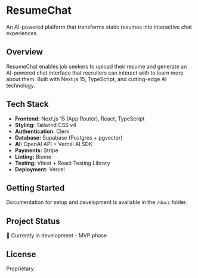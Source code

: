 # ResumeChat

An AI-powered platform that transforms static resumes into interactive chat experiences.

## Overview

ResumeChat enables job seekers to upload their resume and generate an AI-powered chat interface that recruiters can interact with to learn more about them. Built with Next.js 15, TypeScript, and cutting-edge AI technology.

## Tech Stack

- **Frontend:** Next.js 15 (App Router), React, TypeScript
- **Styling:** Tailwind CSS v4
- **Authentication:** Clerk
- **Database:** Supabase (Postgres + pgvector)
- **AI:** OpenAI API + Vercel AI SDK
- **Payments:** Stripe
- **Linting:** Biome
- **Testing:** Vitest + React Testing Library
- **Deployment:** Vercel

## Getting Started

Documentation for setup and development is available in the `/docs` folder.

## Project Status

🚧 Currently in development - MVP phase

## License

Proprietary

